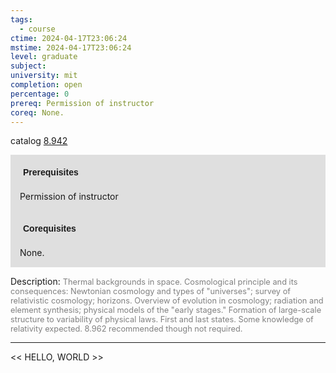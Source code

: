 ```yaml
---
tags:
  - course
ctime: 2024-04-17T23:06:24
mstime: 2024-04-17T23:06:24
level: graduate
subject: 
university: mit
completion: open
percentage: 0
prereq: Permission of instructor
coreq: None.
---
```


catalog [8.942](http://student.mit.edu/catalog/m8b.html#8.942)

<span style="display: block; padding: 15px; background-color: rgb(100, 100, 100, 0.2);"><font id="m_prereq3771_0" style="display: block; font-family: Arial, sans-serif; font-weight: bold; padding: 5px">Prerequisites</font><br><span id="prereq3771_0">Permission of instructor</span></span>
<span style="display: block; padding: 15px; background-color: rgb(100, 100, 100, 0.2);"><font id="m_coreq3771_0" style="display: block; font-family: Arial, sans-serif; font-weight: bold; padding: 5px">Corequisites</font><br><span id="coreq3771_0">None.</span></span>

<font style="">Description:</font>
<font style="color: grey; font-size: 0.8rem;">Thermal backgrounds in space. Cosmological principle and its consequences: Newtonian cosmology and types of "universes"; survey of relativistic cosmology; horizons. Overview of evolution in cosmology; radiation and element synthesis; physical models of the "early stages." Formation of large-scale structure to variability of physical laws. First and last states. Some knowledge of relativity expected. 8.962 recommended though not required.</font>



---

<< HELLO, WORLD >>
